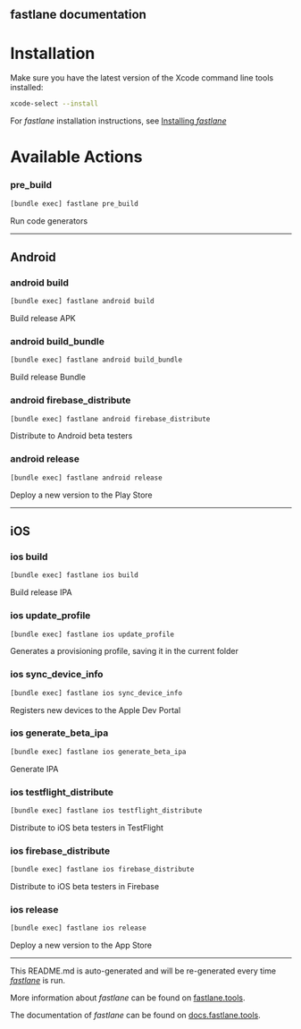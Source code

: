 fastlane documentation
----

# Installation

Make sure you have the latest version of the Xcode command line tools installed:

```sh
xcode-select --install
```

For _fastlane_ installation instructions, see [Installing _fastlane_](https://docs.fastlane.tools/#installing-fastlane)

# Available Actions

### pre_build

```sh
[bundle exec] fastlane pre_build
```

Run code generators

----


## Android

### android build

```sh
[bundle exec] fastlane android build
```

Build release APK

### android build_bundle

```sh
[bundle exec] fastlane android build_bundle
```

Build release Bundle

### android firebase_distribute

```sh
[bundle exec] fastlane android firebase_distribute
```

Distribute to Android beta testers

### android release

```sh
[bundle exec] fastlane android release
```

Deploy a new version to the Play Store

----


## iOS

### ios build

```sh
[bundle exec] fastlane ios build
```

Build release IPA

### ios update_profile

```sh
[bundle exec] fastlane ios update_profile
```

Generates a provisioning profile, saving it in the current folder 

### ios sync_device_info

```sh
[bundle exec] fastlane ios sync_device_info
```

Registers new devices to the Apple Dev Portal

### ios generate_beta_ipa

```sh
[bundle exec] fastlane ios generate_beta_ipa
```

Generate IPA

### ios testflight_distribute

```sh
[bundle exec] fastlane ios testflight_distribute
```

Distribute to iOS beta testers in TestFlight

### ios firebase_distribute

```sh
[bundle exec] fastlane ios firebase_distribute
```

Distribute to iOS beta testers in Firebase

### ios release

```sh
[bundle exec] fastlane ios release
```

Deploy a new version to the App Store

----

This README.md is auto-generated and will be re-generated every time [_fastlane_](https://fastlane.tools) is run.

More information about _fastlane_ can be found on [fastlane.tools](https://fastlane.tools).

The documentation of _fastlane_ can be found on [docs.fastlane.tools](https://docs.fastlane.tools).
